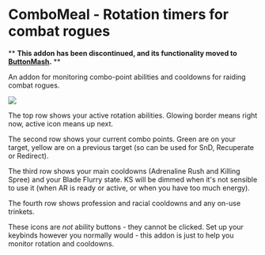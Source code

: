 # ComboMeal - Rotation timers for combat rogues

** __This addon has been discontinued, and its functionality moved to <a href="https://github.com/iamcal/wow-ButtonMash">ButtonMash</a>.__ **

An addon for monitoring combo-point abilities and cooldowns for raiding combat rogues.

<img src="http://iamcal.github.com/ComboMeal/ComboMeal.png" />

The top row shows your active rotation abilities. Glowing border means right now, active icon means up next.

The second row shows your current combo points. Green are on your target, yellow are on a previous target (so can be used for SnD, Recuperate or Redirect).

The third row shows your main cooldowns (Adrenaline Rush and Killing Spree) and your Blade Flurry state. KS will be dimmed when it's not sensible to use it (when AR is ready or active, or when you have too much energy).

The fourth row shows profession and racial cooldowns and any on-use trinkets.


These icons are _not_ ability buttons - they cannot be clicked. Set up your keybinds however you normally would - this addon is just to help you monitor rotation and cooldowns.
